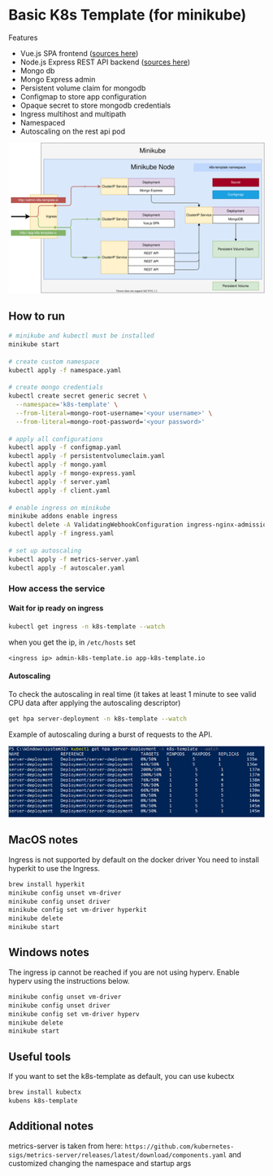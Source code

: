 # Basic K8s Template (for minikube)

Features

* Vue.js SPA frontend ([sources here](https://github.com/paolodenti/k8s-template-client))
* Node.js Express REST API backend ([sources here](https://github.com/paolodenti/k8s-template-server))
* Mongo db
* Mongo Express admin
* Persistent volume claim for mongodb
* Configmap to store app configuration
* Opaque secret to store mongodb credentials
* Ingress multihost and multipath
* Namespaced
* Autoscaling on the rest api pod

![node diagram](docs/node.svg?raw=true "Node Diagram")

## How to run

```bash
# minikube and kubectl must be installed
minikube start

# create custom namespace
kubectl apply -f namespace.yaml

# create mongo credentials
kubectl create secret generic secret \
  --namespace='k8s-template' \
  --from-literal=mongo-root-username='<your username>' \
  --from-literal=mongo-root-password='<your password>'

# apply all configurations
kubectl apply -f configmap.yaml
kubectl apply -f persistentvolumeclaim.yaml
kubectl apply -f mongo.yaml
kubectl apply -f mongo-express.yaml
kubectl apply -f server.yaml
kubectl apply -f client.yaml

# enable ingress on minikube
minikube addons enable ingress
kubectl delete -A ValidatingWebhookConfiguration ingress-nginx-admission
kubectl apply -f ingress.yaml

# set up autoscaling
kubectl apply -f metrics-server.yaml
kubectl apply -f autoscaler.yaml
```

### How access the service

#### Wait for ip ready on ingress

```bash
kubectl get ingress -n k8s-template --watch
```

when you get the ip, in `/etc/hosts` set

```text
<ingress ip> admin-k8s-template.io app-k8s-template.io
```

#### Autoscaling

To check the autoscaling in real time (it takes at least 1 minute to see valid CPU data after applying the autoscaling descriptor)

```bash
get hpa server-deployment -n k8s-template --watch
```

Example of autoscaling during a burst of requests to the API.

![Autoscaling](docs/autoscaling.png?raw=true "Autoscaling")

## MacOS notes

Ingress is not supported by default on the docker driver You need to install hyperkit to use the Ingress.

```bash
brew install hyperkit
minikube config unset vm-driver
minikube config unset driver
minikube config set vm-driver hyperkit
minikube delete
minikube start
```

## Windows notes

The ingress ip cannot be reached if you are not using hyperv. Enable hyperv using the instructions below.

```bash
minikube config unset vm-driver
minikube config unset driver
minikube config set vm-driver hyperv
minikube delete
minikube start
```

## Useful tools

If you want to set the k8s-template as default, you can use kubectx

```bash
brew install kubectx
kubens k8s-template
```

## Additional notes

metrics-server is taken from here: `https://github.com/kubernetes-sigs/metrics-server/releases/latest/download/components.yaml` and customized changing the namespace and startup args
